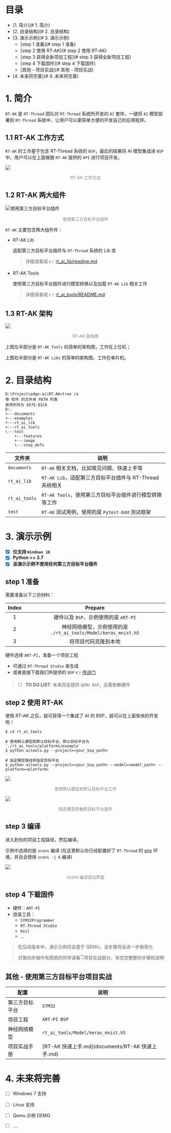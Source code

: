 # 目录

- [1. 简介](# 1. 简介)
- [2. 目录结构](# 2. 目录结构)
- [3. 演示示例](# 3. 演示示例)
  - [step 1 准备](# step 1 准备)
  - [step 2 使用 RT-AK](# step 2 使用 RT-AK)
  - [step 3 获得全新项目工程](# step 3 获得全新项目工程)
  - [step 4 下载固件](# step 4 下载固件)
  - [其他 - 项目实战](# 其他 - 项目实战)
- [4. 未来将完善](# 4. 未来将完善)

# 1. 简介

`RT-AK` 是 `RT-Thread` 团队对 `RT-Thread` 系统所开发的 `AI` 套件，一键将 `AI` 模型部署到 `RT-Thread` 系统中，让用户可以更简单方便的开发自己的应用程序。

## 1.1 RT-AK 工作方式

`RT-AK` 的工作基于包含 RT-Thread 系统的 `BSP`，最后的结果将 AI 模型集成进 `BSP` 中，用户可以在上面根据 `RT-AK`  提供的 `API` 进行项目开发。

![](https://gitee.com/lebhoryi/PicGoPictureBed/raw/master/img/20210412202832.png)

<center><font size=2 color="gray">RT-AK 工作方式</font></center>

## 1.2 RT-AK 两大组件

![使用第三方目标平台插件](https://gitee.com/lebhoryi/PicGoPictureBed/raw/master/img/20210331173329.png)

<center><font size=2 color="gray">使用第三方目标平台插件</font></center>

`RT-AK` 主要包含两大组件件：

- RT-AK Lib

  适配第三方目标平台插件与 `RT-Thread` 系统的 Lib 库

  > 详细请查阅 👉 [rt_ai_lib/readme.md](./rt_ai_lib/readme.md)

- RT-AK Tools

  使用第三方目标平台插件进行模型转换以及加载 `RT-AK Lib` 相关工作

  > 详细请查阅 👉 [rt_ai_tools/README.md](./rt_ai_tools/README.md)

## 1.3 RT-AK 架构

![](https://gitee.com/lebhoryi/PicGoPictureBed/raw/master/img/20210412203032.png)

<center><font size=2 color="gray">RT-AK 架构图</font></center>

上图左半部分是 `RT-AK Tools` 的简单的架构图，工作在上位机；

上图右半部分是 `RT-AK Libs` 的简单的架构图，工作在单片机。

# 2. 目录结构

```shell
D:\Project\edge-ai\RT-AK>tree /a
卷 软件 的文件夹 PATH 列表
卷序列号为 E67E-D1CA
D:.
+---documents
+---examples
+---rt_ai_lib
+---rt_ai_tools
\---test
    +---features
    +---image
    \---step_defs
```

| 文件夹        | 说明                                                     |
| ------------- | -------------------------------------------------------- |
| `documents`   | `RT-AK` 相关文档，比如常见问题、快速上手等               |
| `rt_ai_lib`   | `RT-AK Lib`，适配第三方目标平台插件与 RT-Thread 系统相关 |
| `rt_ai_tools` | `RT-AK Tools`，使用第三方目标平台插件进行模型转换等工作  |
| `test`        | `RT-AK` 测试用例，使用的是 `Pytest-bdd` 测试框架         |

# 3. 演示示例

- [x] **仅支持 `Windows 10`**
- [x] **Python >= 3.7**
- [x] **该演示示例不使用任何第三方目标平台插件**

## step 1 准备

需要准备以下三份材料：

| Index |                           Prepare                            |
| :---: | :----------------------------------------------------------: |
|   1   |            硬件以及 `BSP`，示例使用的是 `ART-PI`             |
|   2   | 神经网络模型，示例使用的是 `./rt_ai_tools/Model/keras_mnist.h5` |
|   3   |                     将项目代码克隆到本地                     |

硬件选择 `ART-PI`，准备一个项目工程

- 可通过 `RT-Thread Studio` 来生成
- 或者直接下载我们所提供的 `BSP` 👉 [传送门](http://117.143.63.254:9012/www/RT-AK/sdk-bsp-artpi.zip)

> - [ ] **TO DO LIST**: 未来将会提供 `QEMU BSP`，无需依赖硬件

## step 2 使用 RT-AK

使用 RT-AK 之后，就可获得一个集成了 AI 的 BSP，就可以在上面愉快的开发啦！

```shell
$ cd rt_ai_tools

# 使用默认模型和默认目标平台，默认目标平台为 `./rt_ai_tools/platforms/example`
$ python aitools.py --project=<your_bsp_path>

# 指定模型路径和指定目标平台
$ python aitools.py --project=<your_bsp_path> --model=<model_path> --platform=<platform>
```

![](https://gitee.com/lebhoryi/PicGoPictureBed/raw/master/img/20210401101235.png)

<center><font size=2 color="gray">使用默认模型和默认目标平台工作</font></center>

![](https://gitee.com/lebhoryi/PicGoPictureBed/raw/master/img/20210401100920.png)

<center><font size=2 color="gray">指定模型参数和目标平台插件</font></center>

## step 3 编译

进入到你的项目工程路径，然后编译。

示例中选择的是 `scons` 编译 (在这里默认你已经配置好了 `RT-Thread` 的 [env](https://www.rt-thread.org/document/site/#) 环境，并且会使用 `scons -j 6` 编译)

![](https://gitee.com/lebhoryi/PicGoPictureBed/raw/master/img/20210331171829.png)

<center><font size=2 color="gray">scons 编译成功界面</font></center>

## step 4 下载固件

- 硬件：`ART-PI`
- 烧录工具：
  - `STM32Programmer`
  - `RT-Thread Studio`
  - `Keil`
  - ...

> 在后续版本中，演示示例将会基于 QEMU，该步骤将会进一步做简化
>
> 对第四步操作有困惑的同学请看👇项目实战部分，有完完整整的步骤和说明

## 其他 - 使用第三方目标平台项目实战

| 配置           | 说明                                             |
| -------------- | ------------------------------------------------ |
| 第三方目标平台 | `STM32`                                          |
| 项目工程       | `ART-PI BSP`                                     |
| 神经网络模型   | `rt_ai_tools/Model/keras_mnist.h5`               |
| 项目实战手册   | [RT-AK 快速上手.md](documents/RT-AK 快速上手.md) |

# 4. 未来将完善

- [ ] Windows 7 支持
- [ ] Linux 支持
- [ ] Qemu 示例 DEMO
- [ ] ....

